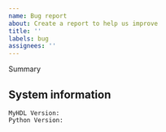 ```yaml
---
name: Bug report
about: Create a report to help us improve
title: ''
labels: bug
assignees: ''
---
```


Summary

## System information
```
MyHDL Version: 
Python Version: 
```
